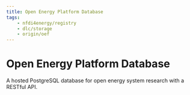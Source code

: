 ```yaml
---
title: Open Energy Platform Database
tags:
    - nfdi4energy/registry
    - dlc/storage
    - origin/oef
---
```

# Open Energy Platform Database
A hosted PostgreSQL database for open energy system research with a RESTful API.